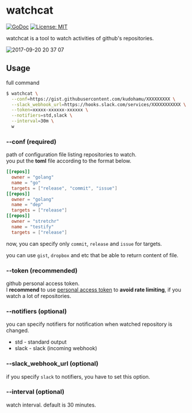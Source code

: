 # watchcat

[![GoDoc](https://godoc.org/github.com/kudohamu/watchcat?status.svg)](https://godoc.org/github.com/kudohamu/watchcat)
[![License: MIT](https://img.shields.io/badge/License-MIT-yellow.svg)](https://opensource.org/licenses/MIT)

watchcat is a tool to watch activities of github's repositories.

![2017-09-20 20 37 07](https://user-images.githubusercontent.com/7100252/30647891-a2111968-9e57-11e7-9cc5-ceb9eaf7de07.png)

## Usage

full command

```sh
$ watchcat \
  --conf=https://gist.githubusercontent.com/kudohamu/XXXXXXXXX \
  --slack_webhook_url=https://hooks.slack.com/services/XXXXXXXXXXX \
  --token=xxxxx-xxxxxx-xxxxxx \
  --notifiers=std,slack \
  --interval=30m \
  w
```

### --conf (required)

path of configuration file listing repositories to watch.  
you put the **toml** file according to the format below.

```toml
[[repos]]
  owner = "golang"
  name = "go"
  targets = ["release", "commit", "issue"]
[[repos]]
  owner = "golang"
  name = "dep"
  targets = ["release"]
[[repos]]
  owner = "stretchr"
  name = "testify"
  targets = ["release"]
```

now, you can specify only `commit`, `release` and `issue` for targets.

you can use `gist`, `dropbox` and etc that be able to return content of file.

### --token (recommended)

github personal access token.  
I **recommend** to use [personal access token](https://github.com/settings/tokens) to **avoid rate limiting**, if you watch a lot of repositories.

### --notifiers (optional)

you can specify notifiers for notification when watched repository is changed.  

* std - standard output
* slack - slack (incoming webhook)

### --slack_webhook_url (optional)

if you specify `slack` to notifiers, you have to set this option.

### --interval (optional)

watch interval. default is 30 minutes.

